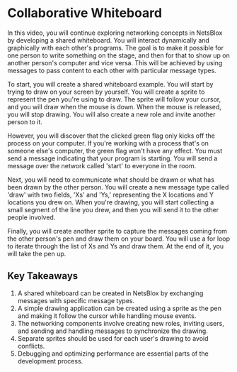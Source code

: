 # Collaborative Whiteboard

In this video, you will continue exploring networking concepts in NetsBlox by developing a shared whiteboard. You will interact dynamically and graphically with each other's programs. The goal is to make it possible for one person to write something on the stage, and then for that to show up on another person's computer and vice versa. This will be achieved by using messages to pass content to each other with particular message types. 

To start, you will create a shared whiteboard example. You will start by trying to draw on your screen by yourself. You will create a sprite to represent the pen you're using to draw. The sprite will follow your cursor, and you will draw when the mouse is down. When the mouse is released, you will stop drawing. You will also create a new role and invite another person to it. 

However, you will discover that the clicked green flag only kicks off the process on your computer. If you're working with a process that's on someone else's computer, the green flag won't have any effect. You must send a message indicating that your program is starting. You will send a message over the network called 'start' to everyone in the room. 

Next, you will need to communicate what should be drawn or what has been drawn by the other person. You will create a new message type called 'draw' with two fields, 'Xs' and 'Ys,' representing the X locations and Y locations you drew on. When you're drawing, you will start collecting a small segment of the line you drew, and then you will send it to the other people involved. 

Finally, you will create another sprite to capture the messages coming from the other person's pen and draw them on your board. You will use a for loop to iterate through the list of Xs and Ys and draw them. At the end of it, you will take the pen up. 

## Key Takeaways

1. A shared whiteboard can be created in NetsBlox by exchanging messages with specific message types.
1. A simple drawing application can be created using a sprite as the pen and making it follow the cursor while handling mouse events.
1. The networking components involve creating new roles, inviting users, and sending and handling messages to synchronize the drawing.
1. Separate sprites should be used for each user's drawing to avoid conflicts.
1. Debugging and optimizing performance are essential parts of the development process.

